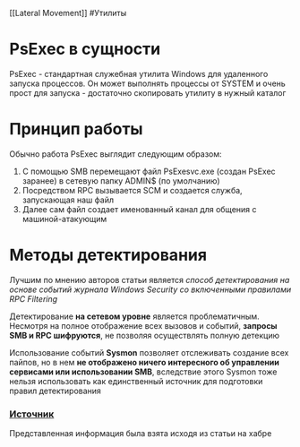 [[Lateral Movement]]
#Утилиты
# PsExec в сущности
PsExec - стандартная служебная утилита Windows для удаленного запуска процессов. Он может выполнять процессы от SYSTEM и очень прост для запуска - достаточно скопировать утилиту в нужный каталог
# Принцип работы
Обычно работа PsExec выглядит следующим образом:
1. С помощью SMB перемещают файл PsExesvc.exe (создан PsExec заранее) в сетевую папку ADMIN$ (по умолчанию)
2. Посредством RPC вызывается SCM и создается служба, запускающая наш файл
3. Далее сам файл создает именованный канал для общения с машиной-атакующим
# Методы детектирования
Лучшим по мнению авторов статьи является *способ детектирования на основе событий журнала Windows Security со включенными правилами RPC Filtering*

Детектирование **на сетевом уровне** является проблематичным. Несмотря на полное отображение всех вызовов и событий, **запросы SMB и RPC шифруются**, не позволяя осуществлять полную детекцию

Использование событий **Sysmon** позволяет отслеживать создание всех пайпов, но в нем **не отображено ничего интересного об управлении сервисами или использовании SMB**, вследствие этого Sysmon тоже нельзя использовать как единственный источник для подготовки правил детектирования
### [Источник](https://habr.com/ru/companies/rvision/articles/728838/ )
Представленная информация была взята исходя из статьи на хабре
